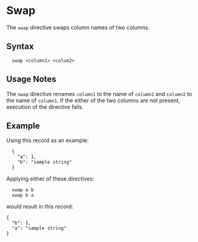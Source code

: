 # Swap

The `swap` directive swaps column names of two columns.

## Syntax
```
  swap <column1> <colum2>
```

## Usage Notes

The `swap` directive renames `column1` to the name of `column2` and `column2` to the name
of `column1`. If the either of the two columns are not present, execution of the directive
fails.

## Example

Using this record as an example:

```
  {
    "a": 1,
    "b": "sample string"
  }
```

Applying either of these directives:

```
  swap a b
  swap b a
```

would result in this record:


```
{
  "b": 1,
  "a": "sample string"
}
```
